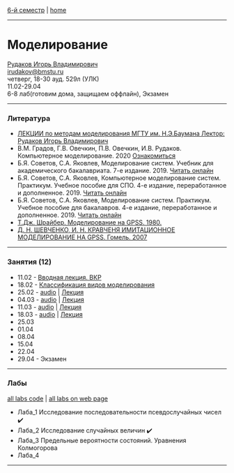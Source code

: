 [6-й семестр](https://github.com/dKosarevsky/iu7/blob/master/2021_6_sem.md) | [home](https://github.com/dKosarevsky/iu7)
____________________________________
# Моделирование
[Рудаков Игорь Владимирович](http://www.gpss.ru/people/rudakov_w.html) \
irudakov@bmstu.ru \
четверг, 18-30 ауд. 529л (УЛК)\
11.02-29.04 \
6-8 лаб(готовим дома, защищаем оффлайн), Экзамен 
____________________________________
### Литература

* [ЛЕКЦИИ по методам моделирования МГТУ им. Н.Э.Баумана Лектор: Рудаков Игорь Владимирович](https://drive.google.com/file/d/1g2JXX1Mk_oWUJ6Lbx9Ic9BadZNkFOEi5/view?usp=sharing)
* В.М. Градов, Г.В. Овечкин, П.В. Овечкин, И.В. Рудаков. Компьютерное моделирование. 2020 [Ознакомиться](https://znanium.com/read?id=349298)
* Б.Я. Советов, С.А. Яковлев, Моделирование систем. Учебник для академического бакалавриата. 7-е издание. 2019. [Читать онлайн](https://www.biblio-online.ru/viewer/modelirovanie-sistem-425228#page/1)
* Б.Я. Советов, С.А. Яковлев, Компьютерное моделирование систем. Практикум. Учебное пособие для СПО. 4-е издание, переработанное и дополненное. 2019. [Читать онлайн](https://www.biblio-online.ru/viewer/kompyuternoe-modelirovanie-sistem-praktikum-431169#page/1)
* Б.Я. Советов, С.А. Яковлев, Моделирование систем. Практикум. Учебное пособие для бакалавров. 4-е издание, переработанное и дополненное. 2019. [Читать онлайн](https://www.biblio-online.ru/viewer/modelirovanie-sistem-praktikum-425258#page/1)
* [Т.Дж. Шрайбер. Моделирование на GPSS. 1980.](https://drive.google.com/file/d/1rqWlMGy3ViUmhpJFsk5YAPAVHhSn06FQ/view?usp=sharing)
* [Д. Н. ШЕВЧЕНКО, И. Н. КРАВЧЕНЯ ИМИТАЦИОННОЕ МОДЕЛИРОВАНИЕ НА GPSS. Гомель. 2007](https://drive.google.com/file/d/1Q5MTmsGUifXuHtacWb8eYlMAaoG0w52N/view?usp=sharing)
____________________________________
### Занятия (12)

* 11.02 - [Вводная лекция. ВКР](https://drive.google.com/folderview?id=1UeBUN2vmAjCUwSmiK265Qw25Fblfsh6M)
* 18.02 - [Классификация видов моделирования](https://drive.google.com/file/d/1XSrSsimgAYlZF0s7uGcuoTjA373U-eOF/view?usp=drivesdk)
* 25.02 - [audio](https://drive.google.com/file/d/1YlHLIFpFET8xJOLXOz95-uibmJDLNlMc/view?usp=sharing) | [Лекция](https://studizba.com/lectures/47-matematika/673-metody-modelirovaniya/12854-5-osnovnye-ponyatiya-teorii-modelirovaniya.html)
* 04.03 - [audio](https://drive.google.com/drive/folders/17s7Rx73Di1R2jLT-WFU7CaYPzHf9EUKc?usp=sharing) | [Лекция](https://studizba.com/lectures/47-matematika/673-metody-modelirovaniya/12856-7-formalizaciya-i-algoritmizaciya-processa-funkcionirovaniya-slozhnyh-sistem.html)
* 11.03 - [audio](https://drive.google.com/file/d/16mEF2o8b3s922smvBimoLLuNydmSbXya/view?usp=sharing) | [Лекция](https://studizba.com/lectures/47-matematika/673-metody-modelirovaniya/12826-10-vychislitelnaya-sistema-kak-obekt-modelirovaniya.html)
* 18.03 - [audio](https://drive.google.com/file/d/1pTUjmAtesAV9u8yf0bHh7pwBFc4z_ZwT/view?usp=sharing) | [Лекция](https://studizba.com/lectures/47-matematika/673-metody-modelirovaniya/12828-12-nepreryvno-stohasticheskie-modeli-q-shemy.html)
* 25.03
* 01.04
* 08.04
* 15.04
* 22.04
* 29.04 - Экзамен
____________________________________
### Лабы

[all labs code](https://github.com/dKosarevsky/modelling_labs) | [all labs on web page](https://share.streamlit.io/dkosarevsky/modelling_labs/main.py)

* Лаба_1 Исследование последовательности псевдослучайных чисел :heavy_check_mark:
* Лаба_2 Исследование случайных величин :heavy_check_mark:
* Лаба_3 Предельные вероятности состояний. Уравнения Колмогорова
* Лаба_4 
____________________________________
